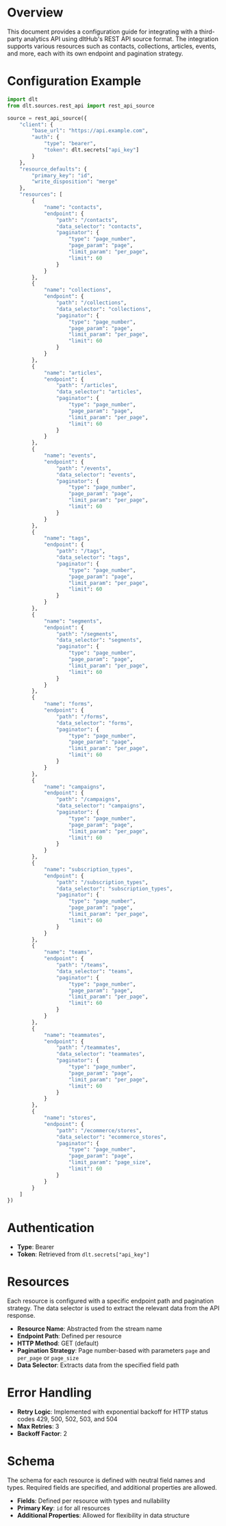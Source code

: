 # Overview

This document provides a configuration guide for integrating with a third-party analytics API using dltHub's REST API source format. The integration supports various resources such as contacts, collections, articles, events, and more, each with its own endpoint and pagination strategy.

# Configuration Example

```python
import dlt
from dlt.sources.rest_api import rest_api_source

source = rest_api_source({
    "client": {
        "base_url": "https://api.example.com",
        "auth": {
            "type": "bearer",
            "token": dlt.secrets["api_key"]
        }
    },
    "resource_defaults": {
        "primary_key": "id",
        "write_disposition": "merge"
    },
    "resources": [
        {
            "name": "contacts",
            "endpoint": {
                "path": "/contacts",
                "data_selector": "contacts",
                "paginator": {
                    "type": "page_number",
                    "page_param": "page",
                    "limit_param": "per_page",
                    "limit": 60
                }
            }
        },
        {
            "name": "collections",
            "endpoint": {
                "path": "/collections",
                "data_selector": "collections",
                "paginator": {
                    "type": "page_number",
                    "page_param": "page",
                    "limit_param": "per_page",
                    "limit": 60
                }
            }
        },
        {
            "name": "articles",
            "endpoint": {
                "path": "/articles",
                "data_selector": "articles",
                "paginator": {
                    "type": "page_number",
                    "page_param": "page",
                    "limit_param": "per_page",
                    "limit": 60
                }
            }
        },
        {
            "name": "events",
            "endpoint": {
                "path": "/events",
                "data_selector": "events",
                "paginator": {
                    "type": "page_number",
                    "page_param": "page",
                    "limit_param": "per_page",
                    "limit": 60
                }
            }
        },
        {
            "name": "tags",
            "endpoint": {
                "path": "/tags",
                "data_selector": "tags",
                "paginator": {
                    "type": "page_number",
                    "page_param": "page",
                    "limit_param": "per_page",
                    "limit": 60
                }
            }
        },
        {
            "name": "segments",
            "endpoint": {
                "path": "/segments",
                "data_selector": "segments",
                "paginator": {
                    "type": "page_number",
                    "page_param": "page",
                    "limit_param": "per_page",
                    "limit": 60
                }
            }
        },
        {
            "name": "forms",
            "endpoint": {
                "path": "/forms",
                "data_selector": "forms",
                "paginator": {
                    "type": "page_number",
                    "page_param": "page",
                    "limit_param": "per_page",
                    "limit": 60
                }
            }
        },
        {
            "name": "campaigns",
            "endpoint": {
                "path": "/campaigns",
                "data_selector": "campaigns",
                "paginator": {
                    "type": "page_number",
                    "page_param": "page",
                    "limit_param": "per_page",
                    "limit": 60
                }
            }
        },
        {
            "name": "subscription_types",
            "endpoint": {
                "path": "/subscription_types",
                "data_selector": "subscription_types",
                "paginator": {
                    "type": "page_number",
                    "page_param": "page",
                    "limit_param": "per_page",
                    "limit": 60
                }
            }
        },
        {
            "name": "teams",
            "endpoint": {
                "path": "/teams",
                "data_selector": "teams",
                "paginator": {
                    "type": "page_number",
                    "page_param": "page",
                    "limit_param": "per_page",
                    "limit": 60
                }
            }
        },
        {
            "name": "teammates",
            "endpoint": {
                "path": "/teammates",
                "data_selector": "teammates",
                "paginator": {
                    "type": "page_number",
                    "page_param": "page",
                    "limit_param": "per_page",
                    "limit": 60
                }
            }
        },
        {
            "name": "stores",
            "endpoint": {
                "path": "/ecommerce/stores",
                "data_selector": "ecommerce_stores",
                "paginator": {
                    "type": "page_number",
                    "page_param": "page",
                    "limit_param": "page_size",
                    "limit": 60
                }
            }
        }
    ]
})
```

# Authentication

- **Type**: Bearer
- **Token**: Retrieved from `dlt.secrets["api_key"]`

# Resources

Each resource is configured with a specific endpoint path and pagination strategy. The data selector is used to extract the relevant data from the API response.

- **Resource Name**: Abstracted from the stream name
- **Endpoint Path**: Defined per resource
- **HTTP Method**: GET (default)
- **Pagination Strategy**: Page number-based with parameters `page` and `per_page` or `page_size`
- **Data Selector**: Extracts data from the specified field path

# Error Handling

- **Retry Logic**: Implemented with exponential backoff for HTTP status codes 429, 500, 502, 503, and 504
- **Max Retries**: 3
- **Backoff Factor**: 2

# Schema

The schema for each resource is defined with neutral field names and types. Required fields are specified, and additional properties are allowed.

- **Fields**: Defined per resource with types and nullability
- **Primary Key**: `id` for all resources
- **Additional Properties**: Allowed for flexibility in data structure